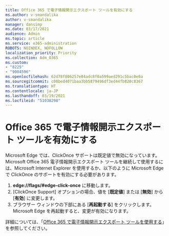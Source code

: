 ```yaml
---
title: Office 365 で電子情報開示エクスポート ツールを有効にする
ms.author: v-smandalika
author: v-smandalika
manager: dansimp
ms.date: 03/17/2021
audience: Admin
ms.topic: article
ms.service: o365-administration
ROBOTS: NOINDEX, NOFOLLOW
localization_priority: Priority
ms.collection: Adm_O365
ms.custom:
- "8225"
- "9004596"
ms.openlocfilehash: 62d78f806257e04adc8f0a599aed291c5bac0e0a
ms.sourcegitcommit: c08bed4071baa3bb5879496df3ed44fb828c8367
ms.translationtype: HT
ms.contentlocale: ja-JP
ms.lasthandoff: 03/19/2021
ms.locfileid: "51038298"
---
```

# <a name="enable-the-office-365-ediscovery-export-tool-in-microsoft-edge"></a>Office 365 で電子情報開示エクスポート ツールを有効にする

Microsoft Edge では、ClickOnce サポートは既定値で無効になっています。 Microsoft Office 365 電子情報開示エクスポート ツールを継続して使用するには、Microsoft Internet Explorer を使用するか、以下のように Microsoft Edge で ClickOnce のサポートを有効にする必要があります。

1. **edge://flags/#edge-click-once** に移動します。
2. [ClickOnce Support] オプションの場合、値を [**既定値**] または [**無効**] から [**有効**] に変更します。
3. ブラウザー ウィンドウの下部にある [**再起動する**] をクリックします。 Microsoft Edge を再起動すると、変更が有効になります。

詳細については、「[Office 365 で電子情報開示エクスポート ツールを使用する](https://docs.microsoft.com/microsoft-365/compliance/configure-edge-to-export-search-results)」を参照してください。


